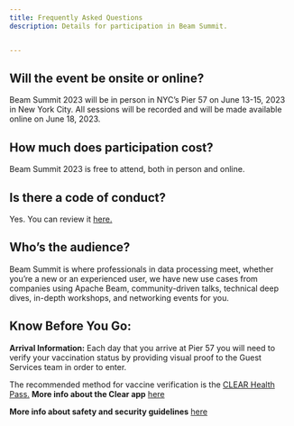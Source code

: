 ```yaml
---
title: Frequently Asked Questions
description: Details for participation in Beam Summit.


---
```


## Will the event be onsite or online?
Beam Summit 2023 will be in person in NYC’s Pier 57 on June 13-15, 2023 in New York City. All sessions will be recorded and will be made available online on June 18, 2023.

## How much does participation cost?

Beam Summit 2023 is free to attend, both in person and online.

## Is there a code of conduct?

Yes. You can review it [here.](https://beamsummit.org/coc/)

## Who’s the audience?

Beam Summit is where professionals in data processing meet, whether you’re a new or an experienced user, we have new use cases from companies using Apache Beam, community-driven talks, technical deep dives, in-depth workshops, and networking events for you.

## Know Before You Go:

**Arrival Information:** Each day that you arrive at Pier 57 you will need to verify your vaccination status by providing visual proof to the Guest Services team in order to enter.

The recommended method for vaccine verification is the <a href="https://enroll.clearme.com/enroll/" target="_blank">CLEAR Health Pass.</a> **More info about the Clear app** [here](/clear-app)

**More info about safety and security guidelines** [here](https://docs.google.com/presentation/d/1G_K-VdPk-LYzPbL35L-SkaNJSbsZJY4kdj6svmh6Mow/edit?usp=sharinghttps://docs.google.com/presentation/d/1G_K-VdPk-LYzPbL35L-SkaNJSbsZJY4kdj6svmh6Mow/edit?usp=sharing)
